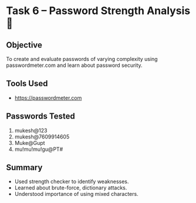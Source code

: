 # Task 6 – Password Strength Analysis 🔐

## Objective
To create and evaluate passwords of varying complexity using passwordmeter.com and learn about password security.

## Tools Used
- https://passwordmeter.com

## Passwords Tested
1. mukesh@123
2. mukesh@7609914605
3. Muke@Gupt
4. mu!mu!mu!gu@PT#

## Summary
- Used strength checker to identify weaknesses.
- Learned about brute-force, dictionary attacks.
- Understood importance of using mixed characters.
